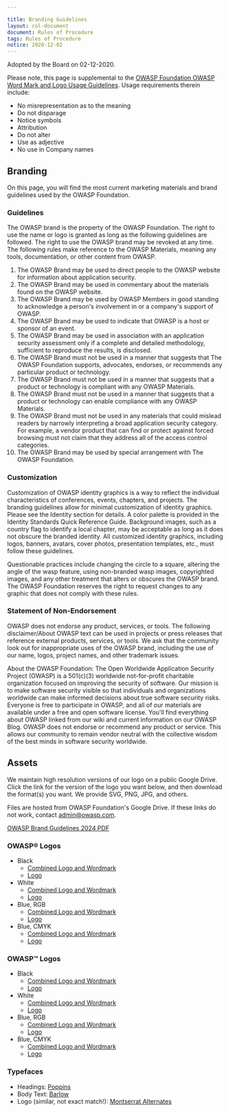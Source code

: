 ```yaml
---

title: Branding Guidelines
layout: col-document
document: Rules of Procedure
tags: Rules of Procedure
notice: 2020-12-02
---
```


Adopted by the Board on 02-12-2020.

Please note, this page is supplemental to the [OWASP Foundation OWASP Word Mark and Logo Usage Guidelines](/operational/mark-usage-guidelines). Usage requirements therein include:

- No misrepresentation as to the meaning
- Do not disparage
- Notice symbols
- Attribution
- Do not alter
- Use as adjective
- No use in Company names

## Branding

On this page, you will find the most current marketing materials and brand guidelines used by the OWASP Foundation.

### Guidelines

The OWASP brand is the property of the OWASP Foundation. The right to use the name or logo is granted as long as the following guidelines are followed. The right to use the OWASP brand may be revoked at any time. The following rules make reference to the OWASP Materials, meaning any tools, documentation, or other content from OWASP.

1. The OWASP Brand may be used to direct people to the OWASP website for information about application security.
2. The OWASP Brand may be used in commentary about the materials found on the OWASP website.
3. The OWASP Brand may be used by OWASP Members in good standing to acknowledge a person's involvement in or a company's support of OWASP.
4. The OWASP Brand may be used to indicate that OWASP is a host or sponsor of an event.
5. The OWASP Brand may be used in association with an application security assessment only if a complete and detailed methodology, sufficient to reproduce the results, is disclosed.
6. The OWASP Brand must not be used in a manner that suggests that The OWASP Foundation supports, advocates, endorses, or recommends any particular product or technology.
7. The OWASP Brand must not be used in a manner that suggests that a product or technology is compliant with any OWASP Materials.
8. The OWASP Brand must not be used in a manner that suggests that a product or technology can enable compliance with any OWASP Materials.
9. The OWASP Brand must not be used in any materials that could mislead readers by narrowly interpreting a broad application security category. For example, a vendor product that can find or protect against forced browsing must not claim that they address all of the access control categories.
10. The OWASP Brand may be used by special arrangement with The OWASP Foundation.

### Customization

Customization of OWASP identity graphics is a way to reflect the individual characteristics of conferences, events, chapters, and projects. The branding guidelines allow for minimal customization of identity graphics. Please see the Identity section for details. A color palette is provided in the Identity Standards Quick Reference Guide. Background images, such as a country flag to identify a local chapter, may be acceptable as long as it does not obscure the branded identity. All customized identity graphics, including logos, banners, avatars, cover photos, presentation templates, etc., must follow these guidelines.

Questionable practices include changing the circle to a square, altering the angle of the wasp feature, using non-branded wasp images, copyrighted images, and any other treatment that alters or obscures the OWASP brand. The OWASP Foundation reserves the right to request changes to any graphic that does not comply with these rules.

### Statement of Non-Endorsement

OWASP does not endorse any product, services, or tools. The following disclaimer/About OWASP text can be used in projects or press releases that reference external products, services, or tools. We ask that the community look out for inappropriate uses of the OWASP brand, including the use of our name, logos, project names, and other trademark issues.

About the OWASP Foundation: The Open Worldwide Application Security Project (OWASP) is a 501(c)(3) worldwide not-for-profit charitable organization focused on improving the security of software. Our mission is to make software security visible so that individuals and organizations worldwide can make informed decisions about true software security risks. Everyone is free to participate in OWASP, and all of our materials are available under a free and open software license. You'll find everything about OWASP linked from our wiki and current information on our OWASP Blog. OWASP does not endorse or recommend any product or service. This allows our community to remain vendor neutral with the collective wisdom of the best minds in software security worldwide.

## Assets

We maintain high resolution versions of our logo on a public Google Drive. Click the link for the version of the logo you want below, and then download the format(s) you want. We provide SVG, PNG, JPG, and others.

Files are hosted from OWASP Foundation's Google Drive. If these links do not work, contact [admin@owasp.com](mailto:admin@owasp.com).

[OWASP Brand Guidelines 2024 PDF](https://drive.google.com/drive/folders/1eBf-yDvyCSMcLaWlC9xBwf7SGUBjIRAL)

### OWASP® Logos

* Black
  * [Combined Logo and Wordmark](https://drive.google.com/drive/folders/1q2hfFzgSpTl6eEyAZjPRtT3oICF8ddbc?usp=sharing)
  * [Logo](https://drive.google.com/drive/folders/1q1yGpwTP4MWW2nFNTc3BSqXT4lUDjFW9?usp=sharing)
* White
  * [Combined Logo and Wordmark](https://drive.google.com/drive/folders/1qAHfjQOo1Dv6cBkS3NsBuR_TAPraJNdk?usp=sharing)
  * [Logo](https://drive.google.com/drive/folders/1q6QsoLJTVjHxsXQUjx7xqpEV_n6aQj-8?usp=sharing)
* Blue, RGB
  * [Combined Logo and Wordmark](https://drive.google.com/drive/folders/1qBaK0nwJ4kKXMmt9gwsfPbVozTfR0OFk?usp=sharing)
  * [Logo](https://drive.google.com/drive/folders/1qBxmUC-7nhJ0GppKZkwPt-IHi3-MGyog?usp=sharing)
* Blue, CMYK
  * [Combined Logo and Wordmark](https://drive.google.com/drive/folders/1qKa2cie0dtZxmUs0whvPJKu5jFMdNH7w?usp=sharing)
  * [Logo](https://drive.google.com/drive/folders/1qGBl1owNo-rv_WDf7QklJFzJIBEb26IR?usp=sharing)

### OWASP™ Logos

* Black
  * [Combined Logo and Wordmark](https://drive.google.com/drive/folders/1q1OSNw4TCHtw7uOu0_-Ft49xY7BkviD1?usp=sharing)
  * [Logo](https://drive.google.com/drive/folders/1q0hlMy_TAzMQFpJ9mrxxNt0CJjzYrG7u?usp=sharing)
* White
  * [Combined Logo and Wordmark](https://drive.google.com/drive/folders/1q66jTCK1rtWXoPiNOsM49J_vaSfEFGZ5?usp=sharing)
  * [Logo](https://drive.google.com/drive/folders/1q5QBnIXILWTVkyyVBEpTEEC1eXZp_tnT?usp=sharing)
* Blue, RGB
  * [Combined Logo and Wordmark](https://drive.google.com/drive/folders/1qBqPvHseN5gihH9GIJvIzQxJviQ0V47v?usp=sharing)
  * [Logo](https://drive.google.com/drive/folders/1qEvM7xjCd2I-eqGSPoT-k5l2Px3VtoFC?usp=sharing)
* Blue, CMYK
  * [Combined Logo and Wordmark](https://drive.google.com/drive/folders/1qIIYJlRW8TFyr0gLif1X875qVaE6SzBg?usp=sharing)
  * [Logo](https://drive.google.com/drive/folders/1qGHgkmp42wTgz2eyCtuCbSsq5Ip6dGbk?usp=sharing)

### Typefaces

* Headings: [Poppins](https://fonts.google.com/specimen/Poppins?query=poppins)
* Body Text: [Barlow](https://fonts.google.com/specimen/Barlow?query=barlow)
* Logo (similar, not exact match!): [Montserrat Alternates](https://fonts.google.com/specimen/Montserrat+Alternates)
